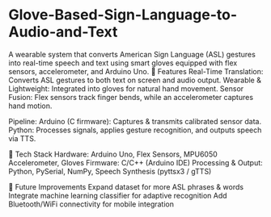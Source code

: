 # Glove-Based-Sign-Language-to-Audio-and-Text
A wearable system that converts American Sign Language (ASL) gestures into real-time speech and text using smart gloves equipped with flex sensors, accelerometer, and Arduino Uno.
🔹 Features
Real-Time Translation: Converts ASL gestures to both text on screen and audio output.
Wearable & Lightweight: Integrated into gloves for natural hand movement.
Sensor Fusion: Flex sensors track finger bends, while an accelerometer captures hand motion.

Pipeline:
Arduino (C firmware): Captures & transmits calibrated sensor data.
Python: Processes signals, applies gesture recognition, and outputs speech via TTS.

🔧 Tech Stack
Hardware: Arduino Uno, Flex Sensors, MPU6050 Accelerometer, Gloves
Firmware: C/C++ (Arduino IDE)
Processing & Output: Python, PySerial, NumPy, Speech Synthesis (pyttsx3 / gTTS)

🚀 Future Improvements
Expand dataset for more ASL phrases & words
Integrate machine learning classifier for adaptive recognition
Add Bluetooth/WiFi connectivity for mobile integration
